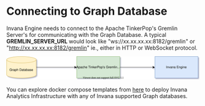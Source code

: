 # Connecting to Graph Database

Invana Engine needs to connect to the Apache TinkerPop's Gremlin Server's for communicating with the Graph Database. A typical **GREMLIN\_SERVER\_URL** would look like "ws://xx.xx.xx.xx:8182/gremlin" or "http://xx.xx.xx.xx:8182/gremlin" ie., either in HTTP or WebSocket protocol. 

![](../.gitbook/assets/invana-engine-graph-db-setup.svg)

You can explore docker compose templates from [here](https://github.com/invanalabs/invana-engine/tree/develop/docker-templates) to deploy Invana Analytics Infrastructure with any of Invana supported Graph databases.



